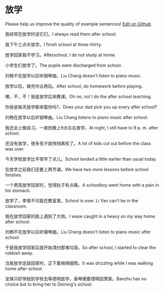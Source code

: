 # 放学

Please help us improve the quality of example sentences! [Edit on Github](https://github.com/jiyushe/jiyu-example-sentence-source/blob/main/chinese/fangxue.md)

<p><span class="chinese">我经常在放学时读它们。</span><span class="english">I always read them after school.</span></p>

<p><span class="chinese">我下午三点半放学。</span><span class="english">I finish school at three-thirty.</span></p>

<p><span class="chinese">放学回家我不学习。</span><span class="english">Afterschool, I do not study at home.</span></p>

<p><span class="chinese">小学生们放学了。</span><span class="english">The pupils were discharged from school.</span></p>

<p><span class="chinese">刘畅不在放学以后听钢琴曲。</span><span class="english">Liu Chang doesn't listen to piano music.</span></p>

<p><span class="chinese">放学以后，做完作业再玩。</span><span class="english">After school, do homework before playing.</span></p>

<p><span class="chinese">噢，不，不！我是放学后来教课。</span><span class="english">Oh no, no! I do the after school teaching.</span></p>

<p><span class="chinese">你爸爸每天放学都来载你吗?。</span><span class="english">Does your dad pick you up every after school?</span></p>

<p><span class="chinese">刘畅在放学以后听钢琴曲。</span><span class="english">Liu Chang listens to piano music after school.</span></p>

<p><span class="chinese">我还会上晚自习，一直到晚上9点左右放学。</span><span class="english">At night, I still have to 9 p. m. after school.</span></p>

<p><span class="chinese">还没有放学，很多孩子就悄悄离校了。</span><span class="english">A lot of kids cut out before the class was over.</span></p>

<p><span class="chinese">今天学校放学比平常早了点儿。</span><span class="english">School lended a little earlier than usual today.</span></p>

<p><span class="chinese">在放学之前我们还要上两节课。</span><span class="english">We have two more lessons before school finishes.</span></p>

<p><span class="chinese">一个男孩放学回家时，觉得肚子有点痛。</span><span class="english">A schoolboy went home with a pain in his stomach.</span></p>

<p><span class="chinese">放学了，李艳不可能在教室里。</span><span class="english">School is over. Li Yan can't be in the classroom.</span></p>

<p><span class="chinese">我在放学回家的路上遇到了大雨。</span><span class="english">I wase caught in a heavy on my way home after school.</span></p>

<p><span class="chinese">刘畅不在放学以后听钢琴曲。</span><span class="english">Liu Chang doesn't listen to piano music after school.</span></p>

<p><span class="chinese">于是我放学回家后就开始清扫那堆垃圾。</span><span class="english">So after school, I started to clear the rubbish away.</span></p>

<p><span class="chinese">当我放学走路回家时，正下着绵绵细雨。</span><span class="english">It was drizzling while I was walking home after school.</span></p>

<p><span class="chinese">宝珠只好带她到学校去等德明放学，香琴硬要德明回萧家。</span><span class="english">Baozhu has no choice but to bring her to Deming's school.</span></p>


